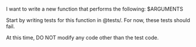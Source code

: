 I want to write a new function that performs the following: $ARGUMENTS

Start by writing tests for this function in @tests/. For now, these tests should fail.

At this time, DO NOT modify any code other than the test code.